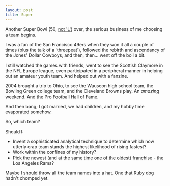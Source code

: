 ```yaml
---
layout: post
title: Super
---
```


Another Super Bowl (50, [not 'L'](http://www.nfl.com/news/story/0ap2000000355943/article/nfl-wont-use-roman-numerals-for-super-bowl-50)) over, the serious business of me choosing a team begins.

I was a fan of the San Francisco 49ers when they won it all a couple of times (plus the talk of a 'threepeat'), followed the rebirth and ascendancy of the Jones' Dollar Cowboys, and then, then… went off the boil a bit.

I still watched the games with friends, went to see the Scottish Claymore in the NFL Europe league, even participated in a peripheral manner in helping out an amateur youth team.  And helped out with a fanzine.

2004 brought a trip to Ohio, to see the Wauseon high school team, the Bowling Green college team, and the Cleveland Browns play.  An *amazing* weekend.  And the Pro Football Hall of Fame.

And then bang; I got married, we had children, and my hobby time evaporated somehow.

So, which team?

Should I:

* Invent a sophisticated analytical technique to determine which now utterly crap team stands the highest likelihood of rising fastest?
* Work within the confines of my history?
* Pick the newest (and at the same time [one of the oldest](http://www.therichest.com/sports/football-sports/top-10-oldest-nfl-teams/?view=all)) franchise - the Los Angeles Rams?

Maybe I should throw all the team names into a hat.  One that Ruby dog hadn't chomped yet.
